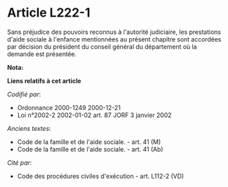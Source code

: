 # Article L222-1

Sans préjudice des pouvoirs reconnus à l'autorité judiciaire, les prestations d'aide sociale à l'enfance mentionnées au
présent chapitre sont accordées par décision du président du conseil général du département où la demande est présentée.

**Nota:**



**Liens relatifs à cet article**

_Codifié par_:

  - Ordonnance 2000-1249 2000-12-21
  - Loi n°2002-2 2002-01-02 art. 87 JORF 3 janvier 2002

_Anciens textes_:

  - Code de la famille et de l'aide sociale. - art. 41 (M)
  - Code de la famille et de l'aide sociale. - art. 41 (Ab)

_Cité par_:

  - Code des procédures civiles d'exécution - art. L112-2 (VD)
